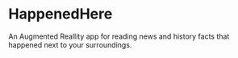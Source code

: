 HappenedHere
============

An Augmented Reallity app for reading news and history facts that happened next to your surroundings.
